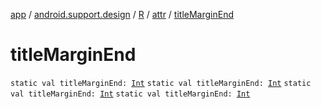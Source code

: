 [app](../../../index.md) / [android.support.design](../../index.md) / [R](../index.md) / [attr](index.md) / [titleMarginEnd](.)

# titleMarginEnd

`static val titleMarginEnd: `[`Int`](https://kotlinlang.org/api/latest/jvm/stdlib/kotlin/-int/index.html)
`static val titleMarginEnd: `[`Int`](https://kotlinlang.org/api/latest/jvm/stdlib/kotlin/-int/index.html)
`static val titleMarginEnd: `[`Int`](https://kotlinlang.org/api/latest/jvm/stdlib/kotlin/-int/index.html)
`static val titleMarginEnd: `[`Int`](https://kotlinlang.org/api/latest/jvm/stdlib/kotlin/-int/index.html)
